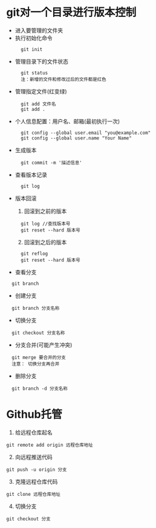 # git对一个目录进行版本控制
+ 进入要管理的文件夹
+ 执行初始化命令  
  ```
    git init
  ```
+ 管理目录下的文件状态  
  ```
    git status    
    注：新增的文件和修改过后的文件都是红色
  ```   
+ 管理指定文件(红变绿)
  ```
    git add 文件名  
    git add .
  ```
+ 个人信息配置：用户名、邮箱(最初执行一次)
  ```
    git config --global user.email "you@example.com"  
    git config --global user.name "Your Name"
  ``` 
+ 生成版本
  ```
    git commit -m '描述信息'
  ```
+ 查看版本记录
  ```
    git log
  ```
- 版本回滚  
  1. 回滚到之前的版本
  ```
    git log //查找版本号
    git reset --hard 版本号
  ``` 
  2.  回滚到之后的版本
  ```
    git reflog
    git reset --hard 版本号
  ```

- 查看分支
```
  git branch
```
- 创建分支
```
  git branch 分支名称
```
- 切换分支
```
  git checkout 分支名称
```
- 分支合并(可能产生冲突)
```
  git merge 要合并的分支
  注意： 切换分支再合并
```
- 删除分支
```
  git branch -d 分支名称
```
# Github托管

  1. 给远程仓库起名
   ```
   git remote add origin 远程仓库地址
   ```
  2. 向远程推送代码
   ```
   git push -u origin 分支
   ```
  3. 克隆远程仓库代码
  ```
  git clone 远程仓库地址
  ```
  4. 切换分支
   ```
   git checkout 分支
   ```

